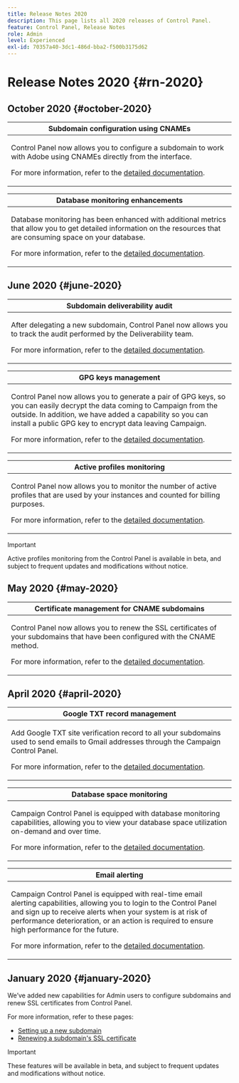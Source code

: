 ```yaml
---
title: Release Notes 2020
description: This page lists all 2020 releases of Control Panel.
feature: Control Panel, Release Notes
role: Admin
level: Experienced
exl-id: 70357a40-3dc1-486d-bba2-f500b3175d62
---
```

# Release Notes 2020 {#rn-2020}

## October 2020 {#october-2020}

<table>
<thead>
<tr>
<th><strong>Subdomain configuration using CNAMEs</strong><br/></th>
</tr>
</thead>
<tbody>
<tr>
<td>
<p>Control Panel now allows you to configure a subdomain to work with Adobe using CNAMEs directly from the interface.</p><p>For more information, refer to the <a href="../subdomains-certificates/using/setting-up-new-subdomain.md">detailed documentation</a>.</p>
</td>
</tr>
</tbody>
</table>

<table>
<thead>
<tr>
<th><strong>Database monitoring enhancements</strong><br/></th>
</tr>
</thead>
<tbody>
<tr>
<td>
<p>Database monitoring has been enhanced with additional metrics that allow you to get detailed information on the resources that are consuming space on your database.</p><p>For more information, refer to the <a href="../performance-monitoring/using/database-monitoring.md">detailed documentation</a>.</p>
</td>
</tr>
</tbody>
</table>

## June 2020 {#june-2020}

<table>
<thead>
<tr>
<th><strong>Subdomain deliverability audit</strong><br/></th>
</tr>
</thead>
<tbody>
<tr>
<td>
<p>After delegating a new subdomain, Control Panel now allows you to track the audit performed by the Deliverability team.</p><p>For more information, refer to the <a href="../subdomains-certificates/using/setting-up-new-subdomain.md">detailed documentation</a>.</p>
</td>
</tr>
</tbody>
</table>

<table>
<thead>
<tr>
<th><strong>GPG keys management</strong><br/></th>
</tr>
</thead>
<tbody>
<tr>
<td>
<p>Control Panel now allows you to generate a pair of GPG keys, so you can easily decrypt the data coming to Campaign from the outside. In addition, we have added a capability so you can install a public GPG key to encrypt data leaving Campaign.</p><p>For more information, refer to the <a href="../instances-settings/using/gpg-keys-management.md">detailed documentation</a>.</p>
</td>
</tr>
</tbody>
</table>

<table>
<thead>
<tr>
<th><strong>Active profiles monitoring</strong><br/></th>
</tr>
</thead>
<tbody>
<tr>
<td>
<p>Control Panel now allows you to monitor the number of active profiles that are used by your instances and counted for billing purposes.</p><p>For more information, refer to the <a href="../performance-monitoring/using/active-profiles-monitoring.md">detailed documentation</a>.</p>
</td>
</tr>
</tbody>
</table>

>[!IMPORTANT]
>
>Active profiles monitoring from the Control Panel is available in beta, and subject to frequent updates and modifications without notice.

## May 2020 {#may-2020}

<table>
<thead>
<tr>
<th><strong>Certificate management for CNAME subdomains</strong><br/></th>
</tr>
</thead>
<tbody>
<tr>
<td>
<p>Control Panel now allows you to renew the SSL certificates of your subdomains that have been configured with the CNAME method.</p><p>For more information, refer to the <a href="../subdomains-certificates/using/renewing-subdomain-certificate.md">detailed documentation</a>.</p>
</td>
</tr>
</tbody>
</table>

## April 2020 {#april-2020}

<table>
<thead>
<tr>
<th><strong>Google TXT record management</strong><br/></th>
</tr>
</thead>
<tbody>
<tr>
<td>
<p>Add Google TXT site verification record to all your subdomains used to send emails to Gmail addresses through the Campaign Control Panel.</p><p>For more information, refer to the <a href="../subdomains-certificates/using/managing-txt-records.md">detailed documentation</a>.</p>
</td>
</tr>
</tbody>
</table>

<table>
<thead>
<tr>
<th><strong>Database space monitoring</strong><br/></th>
</tr>
</thead>
<tbody>
<tr>
<td>
<p>Campaign Control Panel is equipped with database monitoring capabilities, allowing you to view your database space utilization on-demand and over time.</p><p>For more information, refer to the <a href="../performance-monitoring/using/database-monitoring.md">detailed documentation</a>.</p>
</td>
</tr>
</tbody>
</table>

<table>
<thead>
<tr>
<th><strong>Email alerting</strong><br/></th>
</tr>
</thead>
<tbody>
<tr>
<td>
<p>Campaign Control Panel is equipped with real-time email alerting capabilities, allowing you to login to the Control Panel and sign up to receive alerts when your system is at risk of performance deterioration, or an action is required to ensure high performance for the future.</p><p>For more information, refer to the <a href="../performance-monitoring/using/email-alerting.md">detailed documentation</a>.</p>
</td>
</tr>
</tbody>
</table>

## January 2020 {#january-2020}

We’ve added new capabilities for Admin users to configure subdomains and renew SSL certificates from Control Panel.

For more information, refer to these pages:
* [Setting up a new subdomain](../subdomains-certificates/using/setting-up-new-subdomain.md)
* [Renewing a subdomain's SSL certificate](../subdomains-certificates/using/renewing-subdomain-certificate.md)

>[!IMPORTANT]
>
>These features will be available in beta, and subject to frequent updates and modifications without notice.
